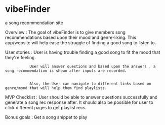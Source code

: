# vibeFinder
a song recommendation site


Overview : The goal of vibeFinder is to give members song recommendations based upon their mood and genre-liking. This app/website will help ease the struggle of finding a good song to listen to.

User stories : User is having trouble finding a good song to fit the mood that they're feeling. 

               User will answer questions and based upon the answers , a song recommendation is shown after inputs are recorded.
              
               
               Also, the User can navigate to different links based on genre/mood that will help them find playlists. 
               
MVP Checklist : User should be able to answer questions successfully and generate a song rec response after. It should also be possible for user to click different pages to get playlist recs.

Bonus goals : Get a song snippet to play